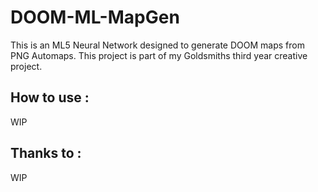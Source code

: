 # DOOM-ML-MapGen
This is an ML5 Neural Network designed to generate DOOM maps from PNG Automaps. This project is part of my Goldsmiths third year creative project.

## How to use :
WIP

## Thanks to :
WIP
